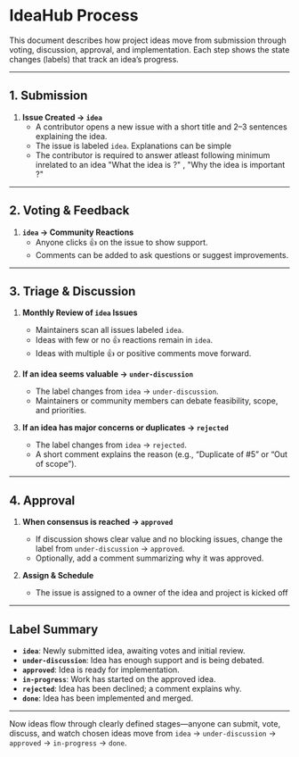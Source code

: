 # IdeaHub Process

This document describes how project ideas move from submission through voting, discussion, approval, and implementation. Each step shows the state changes (labels) that track an idea’s progress.

---

## 1. Submission

1. **Issue Created → `idea`**  
   - A contributor opens a new issue with a short title and 2–3 sentences explaining the idea.  
   - The issue is  labeled `idea`. Explanations can be simple
   - The contributor is required to answer atleast following minimum inrelated to an idea "What the idea is ?" , "Why the idea is important ?"

---

## 2. Voting & Feedback

1. **`idea` → Community Reactions**  
   - Anyone clicks 👍 on the issue to show support.  
   - Comments can be added to ask questions or suggest improvements.

---

## 3. Triage & Discussion

1. **Monthly  Review of `idea` Issues**  
   - Maintainers scan all issues labeled `idea`.  
   - Ideas with few or no 👍 reactions remain in `idea`.  
   - Ideas with multiple 👍 or positive comments move forward.

2. **If an idea seems valuable → `under-discussion`**  
   - The label changes from `idea` → `under-discussion`.  
   - Maintainers or community members can debate feasibility, scope, and priorities.

3. **If an idea has major concerns or duplicates → `rejected`**  
   - The label changes from `idea` → `rejected`.  
   - A short comment explains the reason (e.g., “Duplicate of #5” or “Out of scope”).

---

## 4. Approval

1. **When consensus is reached → `approved`**  
   - If discussion shows clear value and no blocking issues, change the label from `under-discussion` → `approved`.  
   - Optionally, add a comment summarizing why it was approved.

2. **Assign & Schedule**  
   - The issue is assigned to a owner of  the idea and project is kicked off 

---


## Label Summary

- **`idea`**: Newly submitted idea, awaiting votes and initial review.  
- **`under-discussion`**: Idea has enough support and is being debated.  
- **`approved`**: Idea is ready for implementation.  
- **`in-progress`**: Work has started on the approved idea.  
- **`rejected`**: Idea has been declined; a comment explains why.  
- **`done`**: Idea has been implemented and merged.  

---

Now ideas flow through clearly defined stages—anyone can submit, vote, discuss, and watch chosen ideas move from `idea` → `under-discussion` → `approved` → `in-progress` → `done`.  

